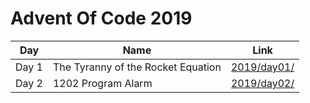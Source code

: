 # Advent Of Code 2019 #
  
| Day | Name | Link |
|---|---|---|
| Day 1 | The Tyranny of the Rocket Equation | [2019/day01/](https://github.com/andhrelja/adventofcode/tree/master/2019/day01) |
| Day 2 | 1202 Program Alarm | [2019/day02/](https://github.com/andhrelja/adventofcode/tree/master/2019/day02) |